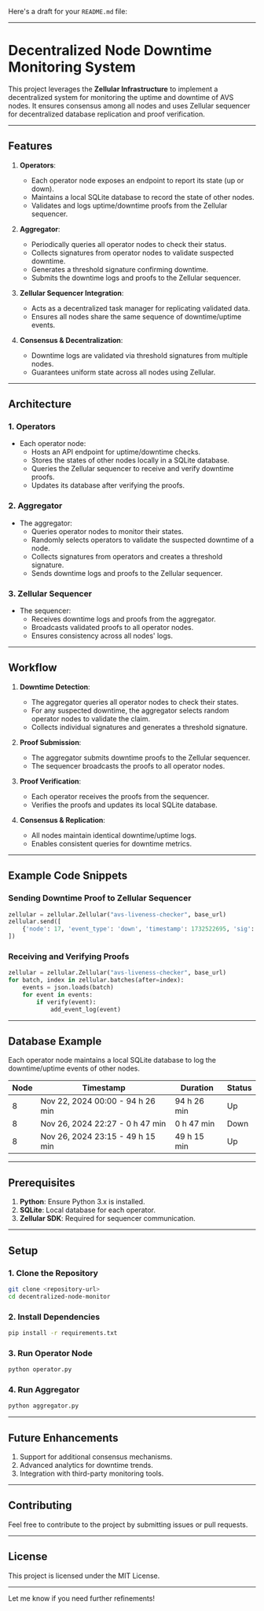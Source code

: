 Here's a draft for your `README.md` file:

---

# Decentralized Node Downtime Monitoring System

This project leverages the **Zellular Infrastructure** to implement a decentralized system for monitoring the uptime and downtime of AVS nodes. It ensures consensus among all nodes and uses Zellular sequencer for decentralized database replication and proof verification.

---

## Features

1. **Operators**:
   - Each operator node exposes an endpoint to report its state (up or down).
   - Maintains a local SQLite database to record the state of other nodes.
   - Validates and logs uptime/downtime proofs from the Zellular sequencer.

2. **Aggregator**:
   - Periodically queries all operator nodes to check their status.
   - Collects signatures from operator nodes to validate suspected downtime.
   - Generates a threshold signature confirming downtime.
   - Submits the downtime logs and proofs to the Zellular sequencer.

3. **Zellular Sequencer Integration**:
   - Acts as a decentralized task manager for replicating validated data.
   - Ensures all nodes share the same sequence of downtime/uptime events.

4. **Consensus & Decentralization**:
   - Downtime logs are validated via threshold signatures from multiple nodes.
   - Guarantees uniform state across all nodes using Zellular.

---

## Architecture

### 1. Operators
- Each operator node:
  - Hosts an API endpoint for uptime/downtime checks.
  - Stores the states of other nodes locally in a SQLite database.
  - Queries the Zellular sequencer to receive and verify downtime proofs.
  - Updates its database after verifying the proofs.

### 2. Aggregator
- The aggregator:
  - Queries operator nodes to monitor their states.
  - Randomly selects operators to validate the suspected downtime of a node.
  - Collects signatures from operators and creates a threshold signature.
  - Sends downtime logs and proofs to the Zellular sequencer.

### 3. Zellular Sequencer
- The sequencer:
  - Receives downtime logs and proofs from the aggregator.
  - Broadcasts validated proofs to all operator nodes.
  - Ensures consistency across all nodes' logs.

---

## Workflow

1. **Downtime Detection**:
   - The aggregator queries all operator nodes to check their states.
   - For any suspected downtime, the aggregator selects random operator nodes to validate the claim.
   - Collects individual signatures and generates a threshold signature.

2. **Proof Submission**:
   - The aggregator submits downtime proofs to the Zellular sequencer.
   - The sequencer broadcasts the proofs to all operator nodes.

3. **Proof Verification**:
   - Each operator receives the proofs from the sequencer.
   - Verifies the proofs and updates its local SQLite database.

4. **Consensus & Replication**:
   - All nodes maintain identical downtime/uptime logs.
   - Enables consistent queries for downtime metrics.

---

## Example Code Snippets

### Sending Downtime Proof to Zellular Sequencer
```python
zellular = zellular.Zellular("avs-liveness-checker", base_url)
zellular.send([
    {'node': 17, 'event_type': 'down', 'timestamp': 1732522695, 'sig': '0x23a3...46da'}
])
```

### Receiving and Verifying Proofs
```python
zellular = zellular.Zellular("avs-liveness-checker", base_url)
for batch, index in zellular.batches(after=index):
    events = json.loads(batch)
    for event in events:
        if verify(event):
            add_event_log(event)
```

---

## Database Example
Each operator node maintains a local SQLite database to log the downtime/uptime events of other nodes.

| Node | Timestamp                     | Duration   | Status |
|------|-------------------------------|------------|--------|
| 8    | Nov 22, 2024 00:00 - 94 h 26 min | 94 h 26 min | Up     |
| 8    | Nov 26, 2024 22:27 - 0 h 47 min | 0 h 47 min  | Down   |
| 8    | Nov 26, 2024 23:15 - 49 h 15 min | 49 h 15 min | Up     |

---

## Prerequisites

1. **Python**: Ensure Python 3.x is installed.
2. **SQLite**: Local database for each operator.
3. **Zellular SDK**: Required for sequencer communication.

---

## Setup

### 1. Clone the Repository
```bash
git clone <repository-url>
cd decentralized-node-monitor
```

### 2. Install Dependencies
```bash
pip install -r requirements.txt
```

### 3. Run Operator Node
```bash
python operator.py
```

### 4. Run Aggregator
```bash
python aggregator.py
```

---

## Future Enhancements
1. Support for additional consensus mechanisms.
2. Advanced analytics for downtime trends.
3. Integration with third-party monitoring tools.

---

## Contributing
Feel free to contribute to the project by submitting issues or pull requests.

---

## License
This project is licensed under the MIT License.

--- 

Let me know if you need further refinements!